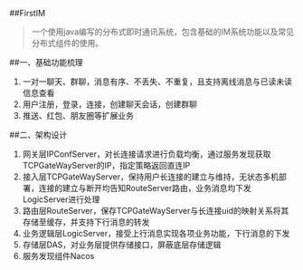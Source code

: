 ##FirstIM
>一个使用java编写的分布式即时通讯系统，包含基础的IM系统功能以及常见分布式组件的使用。

##一、基础功能梳理
1. 一对一聊天、群聊，消息有序、不丢失、不重复，且支持离线消息与已读未读信息查看
2. 用户注册，登录，连接，创建聊天会话，创建群聊
3. 推送、红包、朋友圈等扩展业务

##二、架构设计
1. 网关层IPConfServer，对长连接请求进行负载均衡，通过服务发现获取TCPGateWayServer的IP，指定策略返回直连IP
2. 接入层TCPGateWayServer，保持用户长连接的建立与维持，无状态多机部署，连接的建立与断开均告知RouteServer路由，业务消息均下发LogicServer进行处理
3. 路由层RouteServer，保存TCPGateWayServer与长连接uid的映射关系将其存储至缓存，并支持下行消息的转发
4. 业务逻辑层LogicServer，接受上行消息实现各项业务功能，下行消息的下发
5. 存储层DAS，对业务层提供存储接口，屏蔽底层存储逻辑
6. 服务发现组件Nacos
